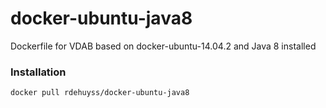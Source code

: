 docker-ubuntu-java8
============================

Dockerfile for VDAB based on docker-ubuntu-14.04.2 and Java 8 installed

### Installation
```
docker pull rdehuyss/docker-ubuntu-java8
```
